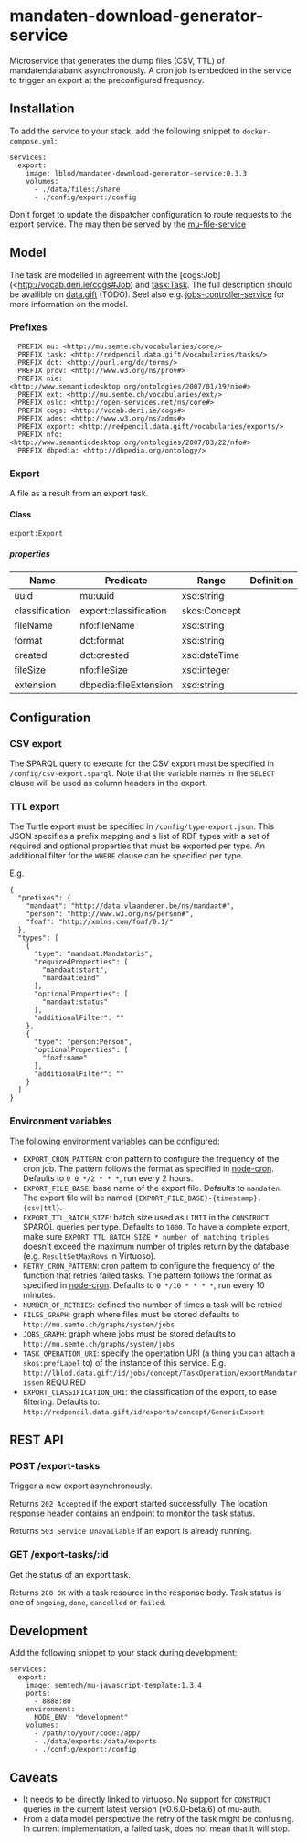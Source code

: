 # mandaten-download-generator-service

Microservice that generates the dump files (CSV, TTL) of mandatendatabank asynchronously. A cron job is embedded in the service to trigger an export at the preconfigured frequency.

## Installation
To add the service to your stack, add the following snippet to `docker-compose.yml`:
```
services:
  export:
    image: lblod/mandaten-download-generator-service:0.3.3
    volumes:
      - ./data/files:/share
      - ./config/export:/config
```

Don't forget to update the dispatcher configuration to route requests to the export service.
The may then be served by the [mu-file-service](https://github.com/mu-semtech/file-service)
## Model
The task are modelled in agreement with the [cogs:Job](<http://vocab.deri.ie/cogs#Job) and [task:Task](http://redpencil.data.gift/vocabularies/tasks/Task).
The full description should be availible on [data.gift](https://redpencil.data.gift/vocabularies/tasks) (TODO).
Seel also e.g. [jobs-controller-service](https://github.com/lblod/job-controller-service) for more information on the model.

### Prefixes
```
  PREFIX mu: <http://mu.semte.ch/vocabularies/core/>
  PREFIX task: <http://redpencil.data.gift/vocabularies/tasks/>
  PREFIX dct: <http://purl.org/dc/terms/>
  PREFIX prov: <http://www.w3.org/ns/prov#>
  PREFIX nie: <http://www.semanticdesktop.org/ontologies/2007/01/19/nie#>
  PREFIX ext: <http://mu.semte.ch/vocabularies/ext/>
  PREFIX oslc: <http://open-services.net/ns/core#>
  PREFIX cogs: <http://vocab.deri.ie/cogs#>
  PREFIX adms: <http://www.w3.org/ns/adms#>
  PREFIX export: <http://redpencil.data.gift/vocabularies/exports/>
  PREFIX nfo: <http://www.semanticdesktop.org/ontologies/2007/03/22/nfo#>
  PREFIX dbpedia: <http://dbpedia.org/ontology/>
```
### Export
A file as a result from an export task.
#### Class
`export:Export`
##### properties
Name | Predicate | Range | Definition
--- | --- | --- | ---
uuid |mu:uuid | xsd:string
classification | export:classification | skos:Concept
fileName | nfo:fileName | xsd:string
format | dct:format | xsd:string
created | dct:created | xsd:dateTime
fileSize | nfo:fileSize | xsd:integer
extension | dbpedia:fileExtension | xsd:string


## Configuration
### CSV export
The SPARQL query to execute for the CSV export must be specified in `/config/csv-export.sparql`. Note that the variable names in the `SELECT` clause will be used as column headers in the export.

### TTL export
The Turtle export must be specified in `/config/type-export.json`. This JSON specifies a prefix mapping and a list of RDF types with a set of required and optional properties that must be exported per type. An additional filter for the `WHERE` clause can be specified per type.

E.g.
```
{
  "prefixes": {
    "mandaat": "http://data.vlaanderen.be/ns/mandaat#",
    "person": "http://www.w3.org/ns/person#",
    "foaf": "http://xmlns.com/foaf/0.1/"
  },
  "types": [
    {
      "type": "mandaat:Mandataris",
      "requiredProperties": [
        "mandaat:start",
        "mandaat:eind"
      ],
      "optionalProperties": [
        "mandaat:status"
      ],
      "additionalFilter": ""
    },
    {
      "type": "person:Person",
      "optionalProperties": [
        "foaf:name"
      ],
      "additionalFilter": ""
    }
  ]
}
```

### Environment variables
The following environment variables can be configured:
* `EXPORT_CRON_PATTERN`: cron pattern to configure the frequency of the cron job. The pattern follows the format as specified in [node-cron](https://www.npmjs.com/package/cron#available-cron-patterns). Defaults to `0 0 */2 * * *`, run every 2 hours.
* `EXPORT_FILE_BASE`: base name of the export file. Defaults to `mandaten`. The export file will be named `{EXPORT_FILE_BASE}-{timestamp}.{csv|ttl}`.
* `EXPORT_TTL_BATCH_SIZE`: batch size used as `LIMIT` in the `CONSTRUCT` SPARQL queries per type. Defaults to `1000`. To have a complete export, make sure `EXPORT_TTL_BATCH_SIZE * number_of_matching_triples` doesn't exceed the maximum number of triples return by the database (e.g. `ResultSetMaxRows` in Virtuoso).
* `RETRY_CRON_PATTERN`: cron pattern to configure the frequency of the function that retries failed tasks. The pattern follows the format as specified in [node-cron](https://www.npmjs.com/package/cron#available-cron-patterns). Defaults to `0 */10 * * * *`, run every 10 minutes.
* `NUMBER_OF_RETRIES`: defined the number of times a task will be retried
* `FILES_GRAPH`: graph where files must be stored defaults to `http://mu.semte.ch/graphs/system/jobs`
* `JOBS_GRAPH`: graph where jobs must be stored defaults to `http://mu.semte.ch/graphs/system/jobs`
* `TASK_OPERATION_URI`: specify the opertation URI (a thing you can attach a `skos:prefLabel` to) of the instance of this service. E.g. `http://lblod.data.gift/id/jobs/concept/TaskOperation/exportMandatarissen` REQUIRED
* `EXPORT_CLASSIFICATION_URI`: the classification of the export, to ease filtering. Defaults to: `http://redpencil.data.gift/id/exports/concept/GenericExport`

## REST API
### POST /export-tasks
Trigger a new export asynchronously.

Returns `202 Accepted` if the export started successfully. The location response header contains an endpoint to monitor the task status.

Returns `503 Service Unavailable` if an export is already running.

### GET /export-tasks/:id
Get the status of an export task.

Returns `200 OK` with a task resource in the response body. Task status is one of `ongoing`, `done`, `cancelled` or `failed`.

## Development
Add the following snippet to your stack during development:
```
services:
  export:
    image: semtech/mu-javascript-template:1.3.4
    ports:
      - 8888:80
    environment:
      NODE_ENV: "development"
    volumes:
      - /path/to/your/code:/app/
      - ./data/exports:/data/exports
      - ./config/export:/config
```
## Caveats
- It needs to be directly linked to virtuoso. No support for `CONSTRUCT` queries in the current latest version (v0.6.0-beta.6) of mu-auth.
- From a data model perspective the retry of the task might be confusing. In current implementation, a failed task, does not mean that it will stop.
